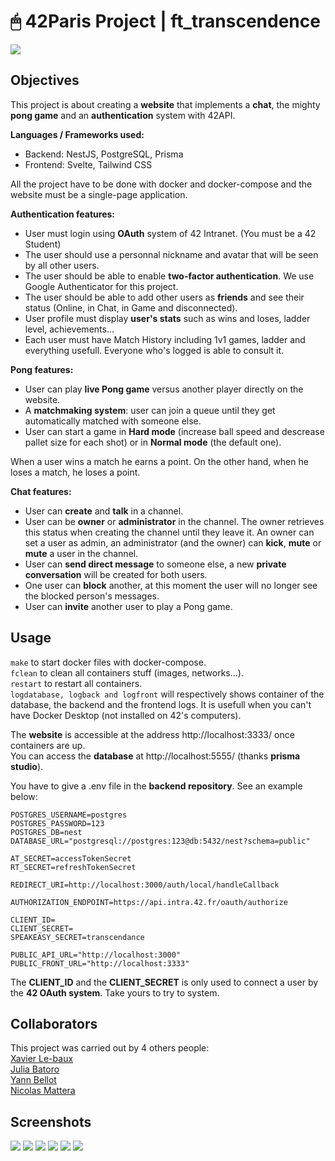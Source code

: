# 🖱 42Paris Project | ft_transcendence

<img src="https://github.com/William-Dbt/ft_transcendence/blob/main/files/SCR_title.png">

## Objectives

This project is about creating a **website** that implements a **chat**, the mighty **pong game** and an **authentication** system with 42API.  

**Languages / Frameworks used:**  
- Backend: NestJS, PostgreSQL, Prisma  
- Frontend: Svelte, Tailwind CSS  

All the project have to be done with docker and docker-compose and the website must be a single-page application.  

**Authentication features:**  
- User must login using **OAuth** system of 42 Intranet. (You must be a 42 Student)  
- The user should use a personnal nickname and avatar that will be seen by all other users.  
- The user should be able to enable **two-factor authentication**. We use Google Authenticator for this project.  
- The user should be able to add other users as **friends** and see their status (Online, in Chat, in Game and disconnected).  
- User profile must display **user's stats** such as wins and loses, ladder level, achievements...  
- Each user must have Match History including 1v1 games, ladder and everything usefull. Everyone who's logged is able to consult it.  

**Pong features:**  
- User can play **live Pong game** versus another player directly on the website.  
- A **matchmaking system**: user can join a queue until they get automatically matched with someone else.  
- User can start a game in **Hard mode** (increase ball speed and descrease pallet size for each shot) or in **Normal mode** (the default one).  

When a user wins a match he earns a point. On the other hand, when he loses a match, he loses a point.

**Chat features:**
- User can **create** and **talk** in a channel.  
- User can be **owner** or **administrator** in the channel. The owner retrieves this status when creating the channel until they leave it. An owner can set a user as admin, an administrator (and the owner) can **kick**, **mute** or **mute** a user in the channel.  
- User can **send direct message** to someone else, a new **private conversation** will be created for both users.  
- One user can **block** another, at this moment the user will no longer see the blocked person's messages.  
- User can **invite** another user to play a Pong game.  

## Usage

`make` to start docker files with docker-compose.  
`fclean` to clean all containers stuff (images, networks...).  
`restart` to restart all containers.  
`logdatabase, logback and logfront` will respectively shows container of the database, the backend and the frontend logs. It is usefull when you can't have Docker Desktop (not installed on 42's computers).  

The **website** is accessible at the address http://localhost:3333/ once containers are up.  
You can access the **database** at http://localhost:5555/ (thanks **prisma studio**).  

You have to give a .env file in the **backend repository**. See an example below:
```
POSTGRES_USERNAME=postgres
POSTGRES_PASSWORD=123
POSTGRES_DB=nest
DATABASE_URL="postgresql://postgres:123@db:5432/nest?schema=public"

AT_SECRET=accessTokenSecret
RT_SECRET=refreshTokenSecret

REDIRECT_URI=http://localhost:3000/auth/local/handleCallback

AUTHORIZATION_ENDPOINT=https://api.intra.42.fr/oauth/authorize

CLIENT_ID=
CLIENT_SECRET=
SPEAKEASY_SECRET=transcendance

PUBLIC_API_URL="http://localhost:3000"
PUBLIC_FRONT_URL="http://localhost:3333"
```

The **CLIENT_ID** and the **CLIENT_SECRET** is only used to connect a user by the **42 OAuth system**. Take yours to try to system.  

## Collaborators

This project was carried out by 4 others people:  
[Xavier Le-baux](https://github.com/Xavier-LB "Xavier Le-baux")  
[Julia Batoro](https://github.com/Clivassy "Julia Batoro")  
[Yann Bellot](https://github.com/YannRepo "Yann Bellot")  
[Nicolas Mattera](https://github.com/niko-mttr "Nicolas Mattera")

## Screenshots

<img src="https://github.com/William-Dbt/ft_transcendence/blob/main/files/SCR_home.png">
<img src="https://github.com/William-Dbt/ft_transcendence/blob/main/files/SCR_pong.png">
<img src="https://github.com/William-Dbt/ft_transcendence/blob/main/files/SCR_signup.png">
<img src="https://github.com/William-Dbt/ft_transcendence/blob/main/files/SCR_profile.png">
<img src="https://github.com/William-Dbt/ft_transcendence/blob/main/files/SCR_chat.png">
<img src="https://github.com/William-Dbt/ft_transcendence/blob/main/files/SCR_channels.png">
